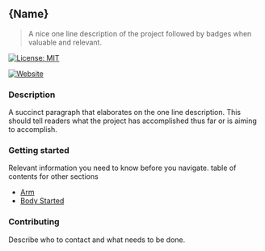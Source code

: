 {Name}
------

> A nice one line description of the project followed by badges when valuable and relevant.

[![License: MIT](https://img.shields.io/badge/License-MIT-yellow.svg)](https://opensource.org/licenses/MIT)

[![Website](https://img.shields.io/website-up-down-green-red/http/shields.io.svg?label=my-website)](url)

### Description

A succinct paragraph that elaborates on the one line description. This should tell readers what the project has accomplished thus far or is aiming to accomplish.

### Getting started

Relevant information you need to know before you navigate.
table of contents for other sections

- [Arm](/arm/readme.md)
- [Body Started](/body/readme.md)

### Contributing

Describe who to contact and what needs to be done.
